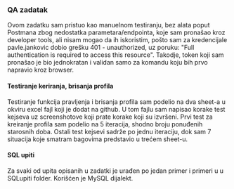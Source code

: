 ### QA zadatak ###

Ovom zadatku sam pristuo kao manuelnom testiranju, bez alata poput Postmana zbog nedostatka parametara/endpointa, koje sam pronašao kroz developer tools, ali nisam mogao da ih iskoristim, pošto sam za kredencijale pavle.jankovic dobio grešku 401 - unauthorized, uz poruku: "Full authentication is required to access this resource". Takodje, token koji sam pronašao je bio jednokratan i validan samo za komandu koju bih prvo napravio kroz browser.



#### Testiranje keriranja, brisanja profila ####


Testiranje funkcija pravljenja i brisanja profila sam podelio na dva sheet-a u okviru excel fajl koji je dodat na github. U tom fajlu sam napisao korake test kejseva uz screenshotove koji prate korake koji su izvršeni. Prvi test za kreiranje profila sam podelio na 5 iteracija, shodno broju ponuđenih starosnih doba. Ostali test kejsevi sadrže po jednu iteraciju, dok sam 7 situacija koje smatram bagovima predstavio u trećem sheet-u.



#### SQL upiti ####

Za svaki od upita opisanih u zadatki je urađen po jedan primer i primeri u u SQLupiti folder.
Korišćen je MySQL dijalekt.
